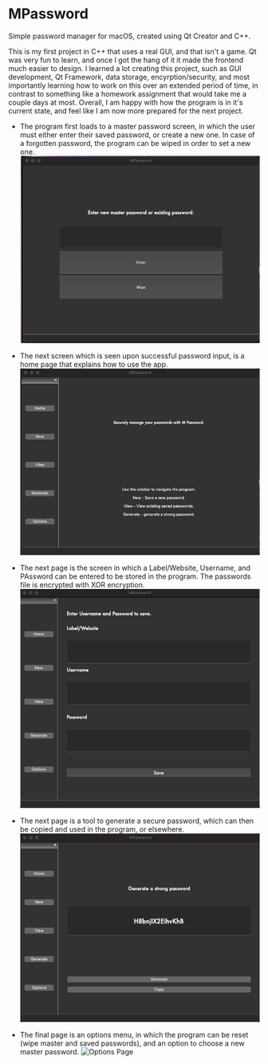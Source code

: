 # MPassword
Simple password manager for macOS, created using Qt Creator and C++.

This is my first project in C++ that uses a real GUI, and that isn't a game. Qt was very fun to learn, and once I got the hang of it it made the frontend much easier to design. I learned a lot creating this project, such as GUI development, Qt Framework, data storage, encyrption/security, and most importantly learning how to work on this over an extended period of time, in contrast to something like a homework assignment that would take me a couple days at most. Overall, I am happy with how the program is in it's current state, and feel like I am now more prepared for the next project. 

- The program first loads to a master password screen, in which the user must either enter their saved password, or create a new one. In case of a forgotten password, the program can be wiped in order to set a new one.
![Login Page](https://github.com/marshallhm1/MPassword/blob/main/screenshots/Login%20Page.png)

- The next screen which is seen upon successful password input, is a home page that explains how to use the app.
![Home Page](https://github.com/marshallhm1/MPassword/blob/main/screenshots/Home%20Page.png)

- The next page is the screen in which a Label/Website, Username, and PAssword can be entered to be stored in the program. The passwords file is encrypted with XOR encryption.
![Add New](https://github.com/marshallhm1/MPassword/blob/main/screenshots/Save%20New%20Password.png)

- The next page is a tool to generate a secure password, which can then be copied and used in the program, or elsewhere.
![Generate Password](https://github.com/marshallhm1/MPassword/blob/main/screenshots/Generate%20Password.png)

- The final page is an options menu, in which the program can be reset (wipe master and saved passwords), and an option to choose a new master password.
![Options Page]()
